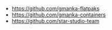 - https://github.com/gmanka-flatpaks
- https://github.com/gmanka-containers
- https://github.com/star-studio-team

